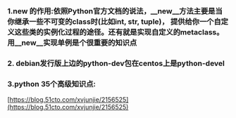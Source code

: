 ### 1.__new__ 的作用:依照Python官方文档的说法，__new__方法主要是当你继承一些不可变的class时(比如int, str, tuple)， 提供给你一个自定义这些类的实例化过程的途径。还有就是实现自定义的metaclass。用__new__实现单例是个很重要的知识点 ###
### 2. debian发行版上边的python-dev包在centos上是python-devel ###
### 3.python 35个高级知识点: ###
[https://blog.51cto.com/xvjunjie/2156525](https://blog.51cto.com/xvjunjie/2156525)

